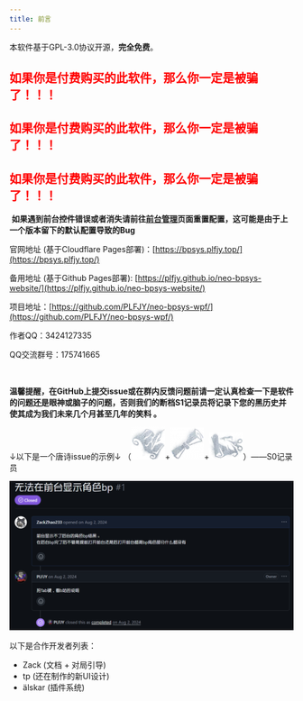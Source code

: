```yaml
---
title: 前言
---
```


本软件基于GPL-3.0协议开源，**完全免费**。

## <font color=red>如果你是付费购买的此软件，那么你一定是被骗了！！！</font>
## <font color=red>如果你是付费购买的此软件，那么你一定是被骗了！！！</font>
## <font color=red>如果你是付费购买的此软件，那么你一定是被骗了！！！</font>
‍
**如果遇到前台控件错误或者消失请前往[前台管理](前台管理.md)页面重置配置，这可能是由于上一个版本留下的默认配置导致的Bug**

官网地址 (基于Cloudflare Pages部署)：[https://bpsys.plfjy.top/](https://bpsys.plfjy.top/)

备用地址 (基于Github Pages部署): [https://plfjy.github.io/neo-bpsys-website/](https://plfjy.github.io/neo-bpsys-website/)

项目地址：[https://github.com/PLFJY/neo-bpsys-wpf/](https://github.com/PLFJY/neo-bpsys-wpf/)

作者QQ：3424127335

QQ交流群号：175741665

‍

**温馨提醒，在GitHub上提交issue或在群内反馈问题前请一定认真检查一下是软件的问题还是眼神或脑子的问题，否则我们的断档S1记录员将记录下您的黑历史并使其成为我们未来几个月甚至几年的笑料 。**

↓以下是一个唐诗issue的示例↓   （![超模记录|35](images/记录.png)+![超模宣读|35](images/宣读.png)+![超模采信|35](images/采信.png)）——S0记录员

![](images/宣读唐诗issue.png)



以下是合作开发者列表：

- Zack (文档 + 对局引导)
- tp (还在制作的新UI设计)
- älskar (插件系统)
